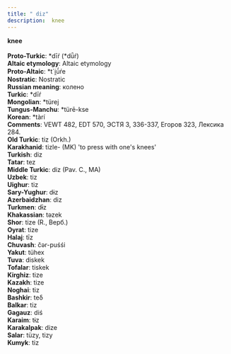 ```yaml
---
title: " diz"
description:  knee
---
```

<p data-pagefind-weight="0.5">
<strong> knee</strong><br><br>
<strong>Proto-Turkic</strong>:  *dīŕ (*dǖŕ)<br>
<strong>Altaic etymology</strong>:  Altaic etymology<br>
<strong> Proto-Altaic</strong>:  *t`i̯ū́ŕe<br>
<strong>Nostratic</strong>:  Nostratic<br>
<strong>Russian meaning</strong>:  колено<br>
<strong>Turkic</strong>:  *dīŕ<br>
<strong>Mongolian</strong>:  *türej<br>
<strong>Tungus-Manchu</strong>:  *türē-kse<br>
<strong>Korean</strong>:  *tàrí<br>
<strong>Comments</strong>:  VEWT 482, EDT 570, ЭСТЯ 3, 336-337, Егоров 323, Лексика 284.<br>
<strong>Old Turkic</strong>:  tiz (Orkh.)<br>
<strong>Karakhanid</strong>:  tizle- (MK) 'to press with one's knees'<br>
<strong>Turkish</strong>:  diz<br>
<strong>Tatar</strong>:  tez<br>
<strong>Middle Turkic</strong>:  diz (Pav. C., MA)<br>
<strong>Uzbek</strong>:  tiz<br>
<strong>Uighur</strong>:  tiz<br>
<strong>Sary-Yughur</strong>:  dɨz<br>
<strong>Azerbaidzhan</strong>:  diz<br>
<strong>Turkmen</strong>:  dɨ̄z<br>
<strong>Khakassian</strong>:  tǝzek<br>
<strong>Shor</strong>:  tize (R., Верб.)<br>
<strong>Oyrat</strong>:  tize<br>
<strong>Halaj</strong>:  tīz<br>
<strong>Chuvash</strong>:  čǝr-puśśi<br>
<strong>Yakut</strong>:  tühex<br>
<strong>Tuva</strong>:  diskek<br>
<strong>Tofalar</strong>:  tiskek<br>
<strong>Kirghiz</strong>:  tize<br>
<strong>Kazakh</strong>:  tize<br>
<strong>Noghai</strong>:  tiz<br>
<strong>Bashkir</strong>:  teδ<br>
<strong>Balkar</strong>:  tiz<br>
<strong>Gagauz</strong>:  diś<br>
<strong>Karaim</strong>:  tɨz<br>
<strong>Karakalpak</strong>:  dize<br>
<strong>Salar</strong>:  tüzy, tizy<br>
<strong>Kumyk</strong>:  tiz<br>

</p>
